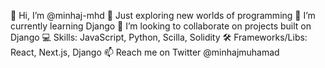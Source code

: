👋 Hi, I’m @minhaj-mhd
👀 Just exploring new worlds of programming
🌱 I’m currently learning Django
💞️ I’m looking to collaborate on projects built on Django
💻 Skills: JavaScript, Python, Scilla, Solidity
🛠️ Frameworks/Libs: React, Next.js, Django
📫 Reach me on Twitter @minhajmuhamad
